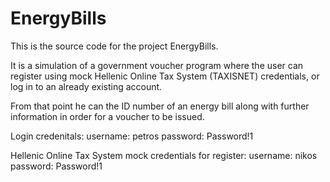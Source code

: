 # EnergyBills

This is the source code for the project EnergyBills.

It is a simulation of a government voucher program where the user can register using mock Hellenic Online Tax System (TAXISNET) credentials, 
or log in to an already existing account.

From that point he can the ID number of an energy bill along with further information in order for a voucher to be issued.

Login credenitals:
username: petros
password: Password!1

Hellenic Online Tax System mock credentials for register:
username: nikos
password: Password!1
